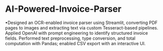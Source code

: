 # AI-Powered-Invoice-Parser
•Designed an OCR-enabled invoice parser using Streamlit, converting PDF pages to images and extracting text via custom Tesseract-based pipelines. Applied OpenAI with prompt engineering to identify structured invoice fields. Performed text preprocessing, type conversion, and total computation with Pandas; enabled CSV export with an interactive UI.
